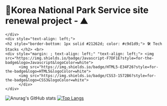# 🎈Korea National Park Service site renewal project - ⛰
    </div>
    <div style="text-align: left;">
    <h2 style="border-bottom: 1px solid #21262d; color: #c9d1d9;"> 🛠️ Tech Stacks </h2> <br> 
    <div style="margin: ; text-align: left;" "text-align: left;"> <img src="https://img.shields.io/badge/Javascript-F7DF1E?style=for-the-badge&logo=Javascript&logoColor=white">
          <img src="https://img.shields.io/badge/HTML5-E34F26?style=for-the-badge&logo=HTML5&logoColor=white">
          <img src="https://img.shields.io/badge/CSS3-1572B6?style=for-the-badge&logo=CSS3&logoColor=white">
          </div>
    </div>
    
![Anurag's GitHub stats](https://github-readme-stats.vercel.app/api?username=goseongho&show_icons=true&theme=radical)
[![Top Langs](https://github-readme-stats.vercel.app/api/top-langs/?username=goseongho&layout=compact)](https://github.com/goseongho/github-readme-stats)
